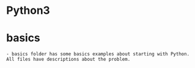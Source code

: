 # Python3
  
  # basics
    - basics folder has some basics examples about starting with Python. All files have descriptions about the problem.
